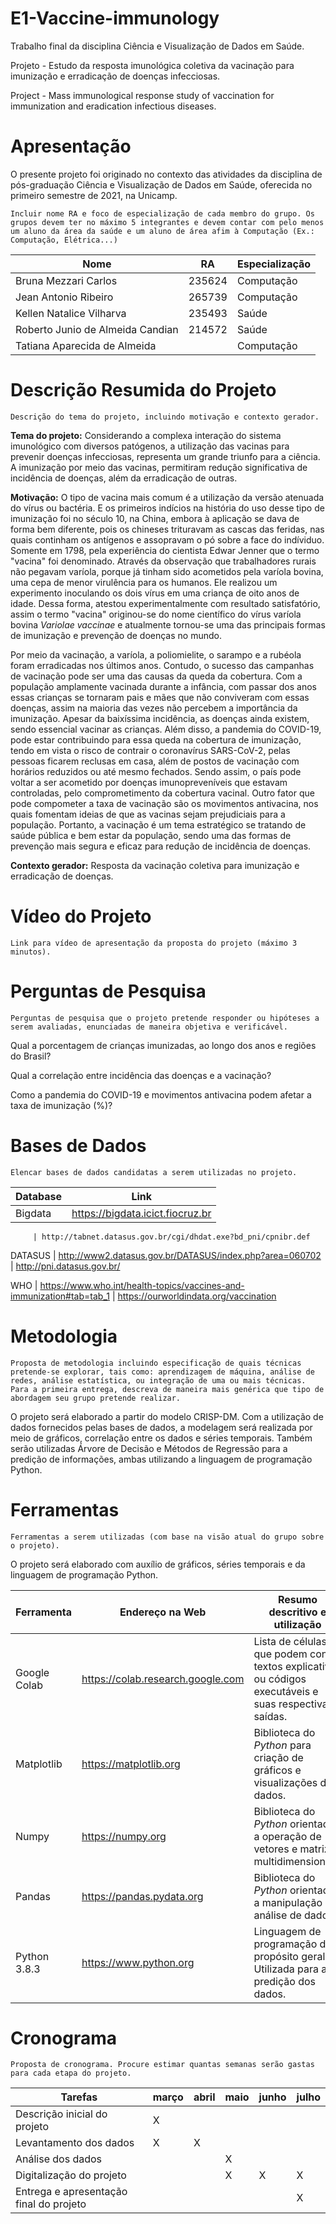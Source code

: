 # E1-Vaccine-immunology
Trabalho final da disciplina Ciência e Visualização de Dados em Saúde.

Projeto - Estudo da resposta imunológica coletiva da vacinação para imunização e erradicação de doenças infecciosas.

Project - Mass immunological response study of vaccination for immunization and eradication infectious diseases.


# Apresentação

O presente projeto foi originado no contexto das atividades da disciplina de pós-graduação Ciência e Visualização de Dados em Saúde, oferecida no primeiro semestre de 2021, na Unicamp.

    Incluir nome RA e foco de especialização de cada membro do grupo. Os grupos devem ter no máximo 5 integrantes e devem contar com pelo menos um aluno da área da saúde e um aluno de área afim à Computação (Ex.: Computação, Elétrica...)
    
Nome | RA | Especialização
----- | ----- | -----
Bruna Mezzari Carlos             | 235624 | Computação
Jean Antonio Ribeiro             | 265739 | Computação
Kellen Natalice Vilharva         | 235493 | Saúde
Roberto Junio de Almeida Candian | 214572 | Saúde
Tatiana Aparecida de Almeida     | | Computação

# Descrição Resumida do Projeto

    Descrição do tema do projeto, incluindo motivação e contexto gerador.
    
   <strong>Tema do projeto:</strong> Considerando a complexa interação do sistema imunológico com diversos patógenos, a utilização das vacinas para prevenir doenças infecciosas, representa um grande triunfo para a ciência. A imunização por meio das vacinas, permitiram redução significativa de incidência de doenças, além da erradicação de outras.
   
   <strong>Motivação:</strong> O tipo de vacina mais comum é a utilização da versão atenuada do vírus ou bactéria. E os primeiros indícios na história do uso desse tipo de imunização foi no século 10, na China, embora à aplicação se dava de forma bem diferente, pois os chineses trituravam as cascas das feridas, nas quais continham os antígenos e assopravam o pó sobre a face do indíviduo. Somente em 1798, pela experiência do cientista Edwar Jenner que o termo "vacina" foi denominado. Através da observação que trabalhadores rurais não pegavam varíola, porque já tinham sido acometidos pela varíola bovina, uma cepa de menor virulência para os humanos. Ele realizou um experimento inoculando os dois vírus em uma criança de oito anos de idade. Dessa forma, atestou experimentalmente com resultado satisfatório, assim o termo "vacina" originou-se do nome científico do vírus varíola bovina <i>Variolae vaccinae</i> e atualmente tornou-se uma das principais formas de imunização e prevenção de doenças no mundo.

Por meio da vacinação, a varíola, a poliomielite, o sarampo e a rubéola foram erradicadas nos últimos anos. Contudo, o sucesso das campanhas de vacinação pode ser uma das causas da queda da cobertura. Com a população amplamente vacinada durante a infância, com passar dos anos essas crianças se tornaram pais e mães que não conviveram com essas doenças, assim na maioria das vezes não percebem a importância da imunização. Apesar da baixíssima incidência, as doenças ainda existem, sendo essencial vacinar as crianças. Além disso, a pandemia do COVID-19, pode estar contribuindo para essa queda na cobertura de imunização, tendo em vista o risco de contrair o coronavírus SARS-CoV-2, pelas pessoas ficarem reclusas em casa, além de postos de vacinação com horários reduzidos ou até mesmo fechados. Sendo assim, o país pode voltar a ser acometido por doenças imunopreveníveis que estavam controladas, pelo comprometimento da cobertura vacinal. Outro fator que pode compometer a taxa de vacinação são os movimentos antivacina, nos quais fomentam ideias de que as vacinas sejam prejudiciais para a população. Portanto, a vacinação é um tema estratégico se tratando de saúde pública e bem estar da população, sendo uma das formas de prevenção mais segura e eficaz para redução de incidência de doenças.
   
   <strong>Contexto gerador:</strong> Resposta da vacinação coletiva para imunização e erradicação de doenças.
    
# Vídeo do Projeto

    Link para vídeo de apresentação da proposta do projeto (máximo 3 minutos).



# Perguntas de Pesquisa

    Perguntas de pesquisa que o projeto pretende responder ou hipóteses a serem avaliadas, enunciadas de maneira objetiva e verificável.
    
Qual a porcentagem de crianças imunizadas, ao longo dos anos e regiões do Brasil? 

Qual a correlação entre incidência das doenças e a vacinação?

Como a pandemia do COVID-19 e movimentos antivacina podem afetar a taxa de imunização (%)?

# Bases de Dados

    Elencar bases de dados candidatas a serem utilizadas no projeto.
    
Database | Link
-----    | -----
Bigdata  | https://bigdata.icict.fiocruz.br

         | http://tabnet.datasus.gov.br/cgi/dhdat.exe?bd_pni/cpnibr.def       
DATASUS  | http://www2.datasus.gov.br/DATASUS/index.php?area=060702
         | http://pni.datasus.gov.br/            

WHO      | https://www.who.int/health-topics/vaccines-and-immunization#tab=tab_1
         | https://ourworldindata.org/vaccination

# Metodologia

    Proposta de metodologia incluindo especificação de quais técnicas pretende-se explorar, tais como: aprendizagem de máquina, análise de redes, análise estatística, ou integração de uma ou mais técnicas. Para a primeira entrega, descreva de maneira mais genérica que tipo de abordagem seu grupo pretende realizar.
    
   O projeto será elaborado a partir do modelo CRISP-DM. Com a utilização de dados fornecidos pelas bases de dados, a modelagem será realizada por meio de gráficos, correlação entre os dados e séries temporais. Também serão utilizadas Árvore de Decisão e Métodos de Regressão para a predição de informações, ambas utilizando a linguagem de programação Python. 

# Ferramentas

    Ferramentas a serem utilizadas (com base na visão atual do grupo sobre o projeto).
    
   O projeto será elaborado com auxílio de gráficos, séries temporais e da linguagem de programação Python.
    
Ferramenta | Endereço na Web | Resumo descritivo e utilização
----- | ----- | -----
Google Colab | https://colab.research.google.com | Lista de células que podem conter textos explicativos ou códigos executáveis e suas respectivas saídas.
Matplotlib   | https://matplotlib.org            | Biblioteca do _Python_ para criação de gráficos e visualizações de dados.
Numpy        | https://numpy.org                 | Biblioteca do _Python_ orientada a operação de vetores e matrizes multidimensionais.
Pandas       | https://pandas.pydata.org         | Biblioteca do _Python_ orientada a manipulação e análise de dados.
Python 3.8.3 | https://www.python.org            | Linguagem de programação de propósito geral. Utilizada para a predição dos dados.


# Cronograma

    Proposta de cronograma. Procure estimar quantas semanas serão gastas para cada etapa do projeto.
    
Tarefas | março | abril | maio | junho | julho
----- | ----- | ----- | ----- | ----- | -----
Descrição inicial do projeto            | X |   |   |   |
Levantamento dos dados                  | X | X |   |   |
Análise dos dados                       |   |   | X |   |
Digitalização do projeto                |   |   | X | X | X
Entrega e apresentação final do projeto |   |   |   |   | X
